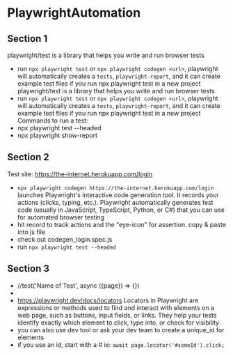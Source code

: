 # PlaywrightAutomation

## Section 1
playwright/test is a library that helps you write and run browser tests
- run `npx playwright test` or `npx playwright codegen <url>`, playwright will automatically creates a `tests`, `playwright-report`, and it can create example test files if you run npx playwright test in a new project 
playwright/test is a library that helps you write and run browser tests
- run `npx playwright test` or `npx playwright codegen <url>`, playwright will automatically creates a `tests`, `playwright-report`, and it can create example test files if you run npx playwright test in a new project 
Commands to run a test: 
- npx playwright test --headed
- npx playwright show-report

## Section 2
Test site: https://the-internet.herokuapp.com/login
- `npx playwright codegen https://the-internet.herokuapp.com/login`  launches Playwright's interactive code generation tool. It records your actions (clicks, typing, etc.). Playwright automatically generates test code (usually in JavaScript, TypeScript, Python, or C#) that you can use for automated browser testing
- hit record to track actions and the "eye-icon" for assertion. copy & paste into js file
- check out codegen_login.spec.js 
- run `npx playwright test --headed`

## Section 3
- //test('Name of Test', async ({page}) => {})
- 
- https://playwright.dev/docs/locators Locators in Playwright are expressions or methods used to find and interact with elements on a web page, such as buttons, input fields, or links. They help your tests identify exactly which element to click, type into, or check for visibility
- you can also use dev tool or ask your dev team to create a unique_id for elements
- if you use an id, start with a # ie: `await page.locator('#someId').click;` 